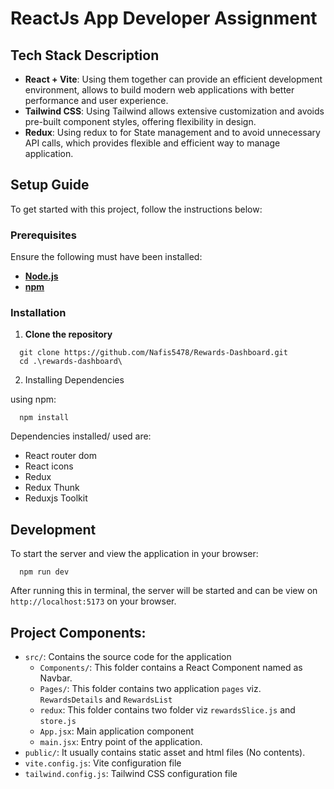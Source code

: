# ReactJs App Developer Assignment

## Tech Stack Description

- **React + Vite**: Using them together can provide an efficient development environment, allows to build modern web applications with better performance and user experience.
- **Tailwind CSS**: Using Tailwind allows extensive customization and avoids pre-built component styles, offering flexibility in design.
- **Redux**: Using redux to for State management and to avoid unnecessary API calls, which provides flexible and efficient way to manage application.

## Setup Guide

To get started with this project, follow the instructions below:

### Prerequisites

Ensure the following must have been installed:

- **[Node.js](https://nodejs.org/)**
- **[npm](https://www.npmjs.com/)**

### Installation

1. **Clone the repository**

```
  git clone https://github.com/Nafis5478/Rewards-Dashboard.git
  cd .\rewards-dashboard\
```

2. Installing Dependencies

using npm:

```
  npm install
```

Dependencies installed/ used are:

- React router dom
- React icons
- Redux
- Redux Thunk
- Reduxjs Toolkit

## Development

To start the server and view the application in your browser:

```
  npm run dev
```

After running this in terminal, the server will be started and can be view on `http://localhost:5173` on your browser.

## Project Components:

- `src/`: Contains the source code for the application
  - `Components/`: This folder contains a React Component named as Navbar.
  - `Pages/`: This folder contains two application `pages` viz. `RewardsDetails` and `RewardsList`
  - `redux`: This folder contains two folder viz `rewardsSlice.js` and `store.js`
  - `App.jsx`: Main application component
  - `main.jsx`: Entry point of the application.
- `public/`: It usually contains static asset and html files (No contents).
- `vite.config.js`: Vite configuration file
- `tailwind.config.js`: Tailwind CSS configuration file
